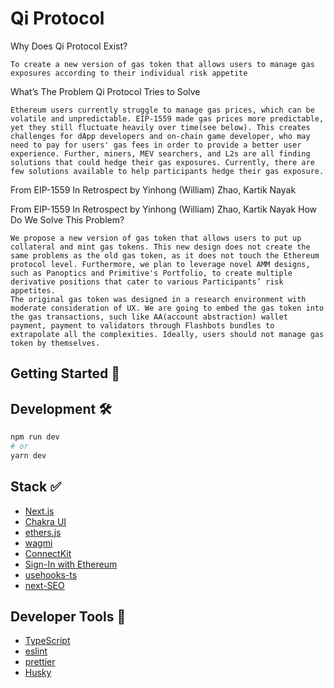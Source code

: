 # Qi Protocol


Why Does Qi Protocol Exist?

    To create a new version of gas token that allows users to manage gas exposures according to their individual risk appetite

What’s The Problem Qi Protocol Tries to Solve

    Ethereum users currently struggle to manage gas prices, which can be volatile and unpredictable. EIP-1559 made gas prices more predictable, yet they still fluctuate heavily over time(see below). This creates challenges for dApp developers and on-chain game developer, who may need to pay for users' gas fees in order to provide a better user experience. Further, miners, MEV searchers, and L2s are all finding solutions that could hedge their gas exposures. Currently, there are few solutions available to help participants hedge their gas exposure.

From EIP-1559 In Retrospect by Yinhong (William) Zhao, Kartik Nayak

From EIP-1559 In Retrospect by Yinhong (William) Zhao, Kartik Nayak
How Do We Solve This Problem?

    We propose a new version of gas token that allows users to put up collateral and mint gas tokens. This new design does not create the same problems as the old gas token, as it does not touch the Ethereum protocol level. Furthermore, we plan to leverage novel AMM designs, such as Panoptics and Primitive's Portfolio, to create multiple derivative positions that cater to various Participants’ risk appetites.
    The original gas token was designed in a research environment with moderate consideration of UX. We are going to embed the gas token into the gas transactions, such like AA(account abstraction) wallet payment, payment to validators through Flashbots bundles to extrapolate all the complexities. Ideally, users should not manage gas token by themselves.




## Getting Started 👀
## Development 🛠️

```bash
npm run dev
# or
yarn dev
```

## Stack ✅

- [Next.js](https://nextjs.org/docs)
- [Chakra UI](https://chakra-ui.com/)
- [ethers.js](https://docs.ethers.org/)
- [wagmi](https://wagmi.sh/)
- [ConnectKit](https://docs.family.co/connectkit/)
- [Sign-In with Ethereum](https://www.login.xyz/)
- [usehooks-ts](https://usehooks-ts.com/)
- [next-SEO](https://github.com/garmeeh/next-seo)

## Developer Tools 🧰

- [TypeScript](https://www.typescriptlang.org/)
- [eslint](https://eslint.org/)
- [prettier](https://prettier.io/)
- [Husky](https://typicode.github.io/husky/)

